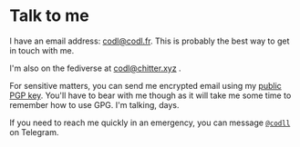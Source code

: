 # Talk to me

I have an email address: <codl@codl.fr>. This is probably the best way to get in touch with me.

I'm also on the fediverse at
<a href="https://chitter.xyz/users/codl" rel="me">
codl@chitter.xyz
</a>.

For sensitive matters, you can send me encrypted email using my
[public PGP key]({{url_for('pgp_key')}}).
You'll have to bear with me though as it will take me some time to remember how to use GPG.
I'm talking, days.

If you need to reach me quickly in an emergency,
you can message [`@codll`](https://t.me/codll) on Telegram.
